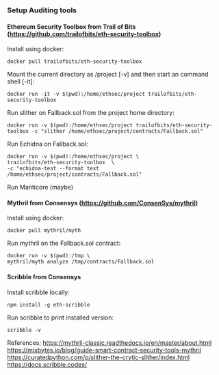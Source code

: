 
### Setup Auditing tools

#### Ethereum Security Toolbox from Trail of Bits (https://github.com/trailofbits/eth-security-toolbox)

Install using docker:

    docker pull trailofbits/eth-security-toolbox

Mount the current directory as /project [-v] and then start an command shell [-it]:

    docker run -it -v $(pwd):/home/ethsec/project trailofbits/eth-security-toolbox

Run slither on Fallback.sol from the project home directory:

    docker run -v $(pwd):/home/ethsec/project trailofbits/eth-security-toolbox -c "slither /home/ethsec/project/contracts/Fallback.sol"

Run Echidna on Fallback.sol:

    docker run -v $(pwd):/home/ethsec/project \ 
    trailofbits/eth-security-toolbox  \
    -c "echidna-test --format text /home/ethsec/project/contracts/Fallback.sol"

Run Manticore (maybe)

#### Mythril from Consensys (https://github.com/ConsenSys/mythril)

Install using docker:

    docker pull mythril/myth

Run mythril on the Fallback.sol contract:

    docker run -v $(pwd):/tmp \ 
    mythril/myth analyze /tmp/contracts/Fallback.sol

#### Scribble from Consensys

Install scribble locally:

    npm install -g eth-scribble

Run scribble to print installed version: 

    scribble -v 


References;
https://mythril-classic.readthedocs.io/en/master/about.html
https://mixbytes.io/blog/guide-smart-contract-security-tools-mythril
https://curatedpython.com/p/slither-the-crytic-slither/index.html
https://docs.scribble.codes/

